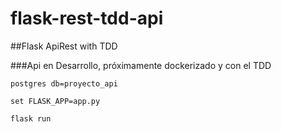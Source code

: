 # flask-rest-tdd-api
##Flask ApiRest with TDD

###Api en Desarrollo, próximamente dockerizado y con el TDD

```
postgres db=proyecto_api

set FLASK_APP=app.py

flask run
```


